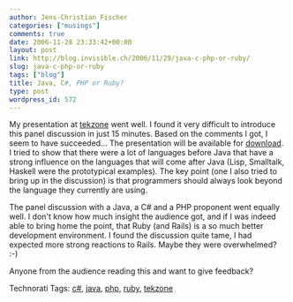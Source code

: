 ```yaml
---
author: Jens-Christian Fischer
categories: ["musings"]
comments: true
date: 2006-11-28 23:33:42+00:00
layout: post
link: http://blog.invisible.ch/2006/11/29/java-c-php-or-ruby/
slug: java-c-php-or-ruby
tags: ["blog"]
title: Java, C#, PHP or Ruby?
type: post
wordpress_id: 572
---
```


My presentation at [tekzone][1] went well. I found it very difficult to introduce this panel discussion in just 15 minutes. Based on the comments I got, I seem to have succeeded... The presentation will be available for [download][2]. I tried to show that there were a lot of languages before Java that have a strong influence on the languages that will come after Java (Lisp, Smalltalk, Haskell were the prototypical examples). The key point (one I also tried to bring up in the discussion) is that programmers should always look beyond the language they currently are using. 

The panel discussion with a Java, a C# and a PHP proponent went equally well. I don't know how much insight the audience got, and if I was indeed able to bring home the point, that Ruby (and Rails) is a so much better development environment. I found the discussion quite tame, I had expected more strong reactions to Rails. Maybe they were overwhelmed? :-)

Anyone from the audience reading this and want to give feedback?


[1]: http://www.tekzone.ch
[2]: http://www.tekzone.ch/downloads/index.html


Technorati Tags: [c#](http://www.technorati.com/tag/c#), [java](http://www.technorati.com/tag/java), [php](http://www.technorati.com/tag/php), [ruby](http://www.technorati.com/tag/ruby), [tekzone](http://www.technorati.com/tag/tekzone)
